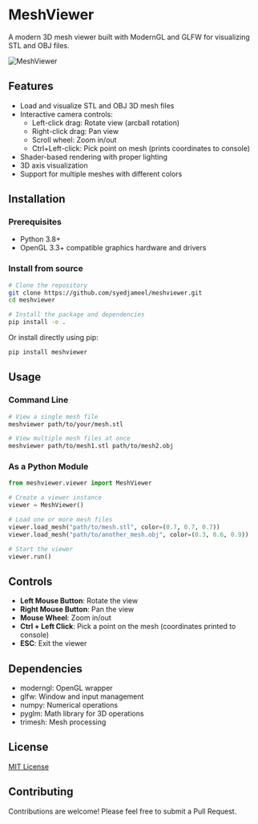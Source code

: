 # MeshViewer

A modern 3D mesh viewer built with ModernGL and GLFW for visualizing STL and OBJ files.

![MeshViewer](snapshots/meshviewer.png)

## Features

- Load and visualize STL and OBJ 3D mesh files
- Interactive camera controls:
  - Left-click drag: Rotate view (arcball rotation)
  - Right-click drag: Pan view
  - Scroll wheel: Zoom in/out
  - Ctrl+Left-click: Pick point on mesh (prints coordinates to console)
- Shader-based rendering with proper lighting
- 3D axis visualization
- Support for multiple meshes with different colors

## Installation

### Prerequisites

- Python 3.8+
- OpenGL 3.3+ compatible graphics hardware and drivers

### Install from source

```bash
# Clone the repository
git clone https://github.com/syedjameel/meshviewer.git
cd meshviewer

# Install the package and dependencies
pip install -e .
```

Or install directly using pip:

```bash
pip install meshviewer
```

## Usage

### Command Line

```bash
# View a single mesh file
meshviewer path/to/your/mesh.stl

# View multiple mesh files at once
meshviewer path/to/mesh1.stl path/to/mesh2.obj
```

### As a Python Module

```python
from meshviewer.viewer import MeshViewer

# Create a viewer instance
viewer = MeshViewer()

# Load one or more mesh files
viewer.load_mesh("path/to/mesh.stl", color=(0.7, 0.7, 0.7))
viewer.load_mesh("path/to/another_mesh.obj", color=(0.3, 0.6, 0.9))

# Start the viewer
viewer.run()
```

## Controls

- **Left Mouse Button**: Rotate the view
- **Right Mouse Button**: Pan the view
- **Mouse Wheel**: Zoom in/out
- **Ctrl + Left Click**: Pick a point on the mesh (coordinates printed to console)
- **ESC**: Exit the viewer

## Dependencies

- moderngl: OpenGL wrapper
- glfw: Window and input management
- numpy: Numerical operations
- pyglm: Math library for 3D operations
- trimesh: Mesh processing

## License

[MIT License](LICENSE)

## Contributing

Contributions are welcome! Please feel free to submit a Pull Request.